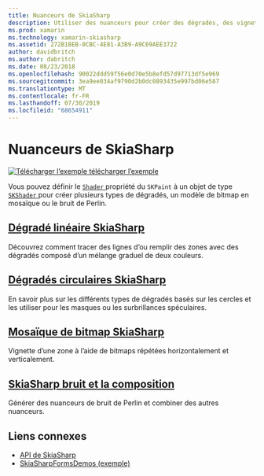 ```yaml
---
title: Nuanceurs de SkiaSharp
description: Utiliser des nuanceurs pour créer des dégradés, des vignettes de bitmap et bruit de Perlin.
ms.prod: xamarin
ms.technology: xamarin-skiasharp
ms.assetid: 272B1BEB-0CBC-4E81-A3B9-A9C69AEE3722
author: davidbritch
ms.author: dabritch
ms.date: 08/23/2018
ms.openlocfilehash: 90022ddd59f56e0d70e5b8efd57d97713df5e969
ms.sourcegitcommit: 3ea9ee034af9790d2b0dc0893435e997bd06e587
ms.translationtype: MT
ms.contentlocale: fr-FR
ms.lasthandoff: 07/30/2019
ms.locfileid: "68654911"
---
```

# <a name="skiasharp-shaders"></a>Nuanceurs de SkiaSharp

[![Télécharger l’exemple](~/media/shared/download.png) télécharger l’exemple](https://docs.microsoft.com/samples/xamarin/xamarin-forms-samples/skiasharpforms-demos)

Vous pouvez définir le [ `Shader` ](xref:SkiaSharp.SKPaint.Shader) propriété du `SKPaint` à un objet de type [ `SKShader` ](xref:SkiaSharp.SKShader) pour créer plusieurs types de dégradés, un modèle de bitmap en mosaïque ou le bruit de Perlin.

## <a name="the-skiasharp-linear-gradientlinear-gradientmd"></a>[Dégradé linéaire SkiaSharp](linear-gradient.md)

Découvrez comment tracer des lignes d’ou remplir des zones avec des dégradés composé d’un mélange graduel de deux couleurs.

## <a name="skiasharp-circular-gradientscircular-gradientsmd"></a>[Dégradés circulaires SkiaSharp](circular-gradients.md)

En savoir plus sur les différents types de dégradés basés sur les cercles et les utiliser pour les masques ou les surbrillances spéculaires.

## <a name="skiasharp-bitmap-tilingbitmap-tilingmd"></a>[Mosaïque de bitmap SkiaSharp](bitmap-tiling.md)

Vignette d’une zone à l’aide de bitmaps répétées horizontalement et verticalement.

## <a name="skiasharp-noise-and-composingnoisemd"></a>[SkiaSharp bruit et la composition](noise.md)

Générer des nuanceurs de bruit de Perlin et combiner des autres nuanceurs.

## <a name="related-links"></a>Liens connexes

- [API de SkiaSharp](https://docs.microsoft.com/dotnet/api/skiasharp)
- [SkiaSharpFormsDemos (exemple)](https://docs.microsoft.com/samples/xamarin/xamarin-forms-samples/skiasharpforms-demos)
